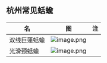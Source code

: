 ## 杭州常见蛞蝓

| 名 | 图 | 注 |
| ---- | ---- | ---- |
| 双线巨蓬蛞蝓 | ![image.png](https://gotcha-picgo-bed.oss-cn-beijing.aliyuncs.com/20240121175722.png)<br> |  |
| 光滑颈蛞蝓 | ![image.png](https://gotcha-picgo-bed.oss-cn-beijing.aliyuncs.com/20240121175828.png)<br> |  |